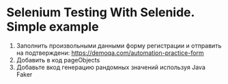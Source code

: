 # Selenium Testing With Selenide. Simple example
 
1. Заполнить произвольными данными форму регистрации и отправить на подтверждени: https://demoqa.com/automation-practice-form
2. Добавить в код pageObjects
4. Добавьте вкод генерацию рандомных значений используя Java Faker
